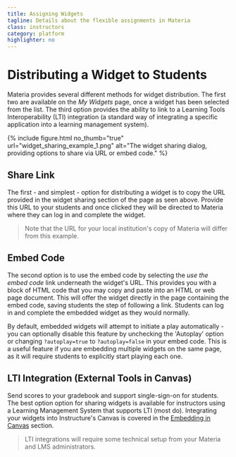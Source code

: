 ```yaml
---
title: Assigning Widgets
tagline: Details about the flexible assignments in Materia
class: instructors
category: platform
highlighter: no
---
```

# Distributing a Widget to Students

Materia provides several different methods for widget distribution. The first two are available on the *My Widgets* page, once a widget has been selected from the list. The third option provides the ability to link to a Learning Tools Interoperability (LTI) integration (a standard way of integrating a specific application into a learning management system).

{% include figure.html
	no_thumb="true"
	url="widget_sharing_example_1.png"
	alt="The widget sharing dialog, providing options to share via URL or embed code."
%}

## Share Link
The first - and simplest - option for distributing a widget is to copy the URL provided in the widget sharing section of the page as seen above. Provide this URL to your students and once clicked they will be directed to Materia where they can log in and complete the widget.

> Note that the URL for your local institution's copy of Materia will differ from this example.


## Embed Code
The second option is to use the embed code by selecting the *use the embed code* link underneath the widget's URL. This provides you with a block of HTML code that you may copy and paste into an HTML or web page document. This will offer the widget directly in the page containing the embed code, saving students the step of following a link. Students can log in and complete the embedded widget as they would normally.

By default, embedded widgets will attempt to initiate a play automatically - you can optionally disable this feature by unchecking the 'Autoplay' option or changing `?autoplay=true` to `?autoplay=false` in your embed code. This is a useful feature if you are embedding multiple widgets on the same page, as it will require students to explicitly start playing each one.

## LTI Integration (External Tools in Canvas)
Send scores to your gradebook and support single-sign-on for students. The best option option for sharing widgets is available for instructors using a Learning Management System that supports LTI (most do). Integrating your widgets into Instructure's Canvas is covered in the [Embedding in Canvas](embedding-in-canvas.html) section.

> LTI integrations will require some technical setup from your Materia and LMS administrators.
